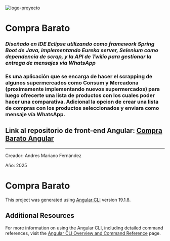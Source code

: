 ![logo-proyecto](https://github.com/user-attachments/assets/bbff549a-c68e-4e6f-9c28-e3e6f0177bd7)

<h1>Compra Barato</h1>

<h3><em>Diseñado en IDE Eclipse utilizando como framework Spring Boot de Java, implementando Eureka server, Selenium como dependencia de scrap, y la API de Twilio para gestionar la entrega de mensajes via WhatsApp</em></h3>

<h3>Es una aplicación que se encarga de hacer el scrapping de algunos supermercados como Consum y Mercadona (proximamente implementando nuevos supermercados) para luego ofrecerte una lista de productos con los cuales poder hacer una comparativa. Adicional la opcion de crear una lista de compras con los productos seleccionados y enviara como mensaje vía WhatsApp.</h3>

<h2>Link al repositorio de front-end Angular: <a href="https://github.com/amf-dev-gh/compra-barato-front">Compra Barato Angular</a></h2>

<hr/>
<p>Creador: Andres Mariano Fernández</p>
<p>Año: 2025</p>

# Compra Barato

This project was generated using [Angular CLI](https://github.com/angular/angular-cli) version 19.1.8.

## Additional Resources

For more information on using the Angular CLI, including detailed command references, visit the [Angular CLI Overview and Command Reference](https://angular.dev/tools/cli) page.
